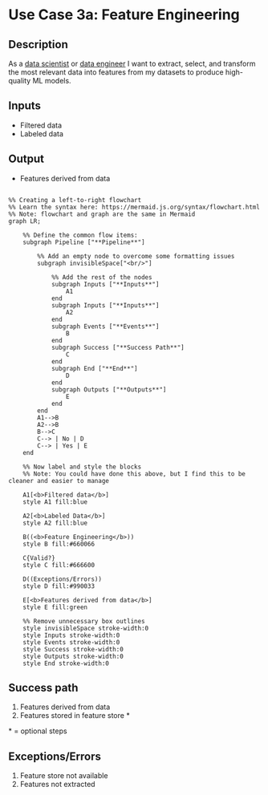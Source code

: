 # Use Case 3a: Feature Engineering

## Description

As a <a href='https://github.com/MLOps-OpenAPI/arch-diagrams?tab=readme-ov-file#data-scientists'>data scientist</a> or 
<a href='https://github.com/MLOps-OpenAPI/arch-diagrams?tab=readme-ov-file#data-engineers'>data engineer</a> 
I want to extract, select, and transform the most relevant data into features from my datasets to produce high-quality ML models. 

## Inputs

* Filtered data
* Labeled data

## Output

* Features derived from data

```mermaid

%% Creating a left-to-right flowchart
%% Learn the syntax here: https://mermaid.js.org/syntax/flowchart.html
%% Note: flowchart and graph are the same in Mermaid
graph LR;

    %% Define the common flow items:
    subgraph Pipeline ["**Pipeline**"]
        
        %% Add an empty node to overcome some formatting issues
        subgraph invisibleSpace["<br/>"]

            %% Add the rest of the nodes
            subgraph Inputs ["**Inputs**"]
                A1 
            end
            subgraph Inputs ["**Inputs**"]
                A2 
            end
            subgraph Events ["**Events**"]
                B
            end
            subgraph Success ["**Success Path**"]
                C
            end
            subgraph End ["**End**"]
                D
            end
            subgraph Outputs ["**Outputs**"]
                E
            end
        end
        A1-->B
        A2-->B
        B-->C
        C--> | No | D
        C--> | Yes | E
    end

    %% Now label and style the blocks
    %% Note: You could have done this above, but I find this to be cleaner and easier to manage

    A1[<b>Filtered data</b>]
    style A1 fill:blue

    A2[<b>Labeled Data</b>]
    style A2 fill:blue

    B((<b>Feature Engineering</b>))
    style B fill:#660066

    C{Valid?}
    style C fill:#666600

    D((Exceptions/Errors))
    style D fill:#990033

    E[<b>Features derived from data</b>]
    style E fill:green

    %% Remove unnecessary box outlines
    style invisibleSpace stroke-width:0
    style Inputs stroke-width:0
    style Events stroke-width:0
    style Success stroke-width:0
    style Outputs stroke-width:0
    style End stroke-width:0

```


## Success path

1. Features derived from data
2. Features stored in feature store *

\* = optional steps

## Exceptions/Errors

1. Feature store not available
2. Features not extracted